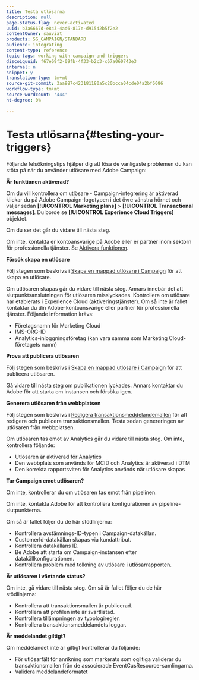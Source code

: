 ```yaml
---
title: Testa utlösarna
description: null
page-status-flag: never-activated
uuid: b3a6667d-e843-4ad6-817e-d91542b5f2e2
contentOwner: sauviat
products: SG_CAMPAIGN/STANDARD
audience: integrating
content-type: reference
topic-tags: working-with-campaign-and-triggers
discoiquuid: f67e69f2-09fb-4f33-b2c3-c67a060743e3
internal: n
snippet: y
translation-type: tm+mt
source-git-commit: 3aa987c423181180a5c20bcca04cde04a2bf6086
workflow-type: tm+mt
source-wordcount: '444'
ht-degree: 0%

---
```



# Testa utlösarna{#testing-your-triggers}

Följande felsökningstips hjälper dig att lösa de vanligaste problemen du kan stöta på när du använder utlösare med Adobe Campaign:

**Är funktionen aktiverad?**

Om du vill kontrollera om utlösare - Campaign-integrering är aktiverad klickar du på Adobe Campaign-logotypen i det övre vänstra hörnet och väljer sedan **[!UICONTROL Marketing plans]** > **[!UICONTROL Transactional messages]**. Du borde se **[!UICONTROL Experience Cloud Triggers]** objektet.

Om du ser det går du vidare till nästa steg.

Om inte, kontakta er kontoansvarige på Adobe eller er partner inom sektorn för professionella tjänster. Se [Aktivera funktionen](../../integrating/using/configuring-triggers-in-experience-cloud.md#activating-the-functionality).

**Försök skapa en utlösare**

Följ stegen som beskrivs i [Skapa en mappad utlösare i Campaign](../../integrating/using/using-triggers-in-campaign.md#creating-a-mapped-trigger-in-campaign) för att skapa en utlösare.

Om utlösaren skapas går du vidare till nästa steg. Annars innebär det att slutpunktsanslutningen för utlösaren misslyckades. Kontrollera om utlösare har etablerats i Experience Cloud (aktiveringstjänster). Om så inte är fallet kontaktar du din Adobe-kontoansvarige eller partner för professionella tjänster. Följande information krävs:

* Företagsnamn för Marketing Cloud
* IMS-ORG-ID
* Analytics-inloggningsföretag (kan vara samma som Marketing Cloud-företagets namn)

**Prova att publicera utlösaren**

Följ stegen som beskrivs i [Skapa en mappad utlösare i Campaign](../../integrating/using/using-triggers-in-campaign.md#creating-a-mapped-trigger-in-campaign) för att publicera utlösaren.

Gå vidare till nästa steg om publikationen lyckades. Annars kontaktar du Adobe för att starta om instansen och försöka igen.

**Generera utlösaren från webbplatsen**

Följ stegen som beskrivs i [Redigera transaktionsmeddelandemallen](../../integrating/using/using-triggers-in-campaign.md#editing-the-transactional-message-template) för att redigera och publicera transaktionsmallen. Testa sedan genereringen av utlösaren från webbplatsen.

Om utlösaren tas emot av Analytics går du vidare till nästa steg. Om inte, kontrollera följande:

* Utlösaren är aktiverad för Analytics
* Den webbplats som används för MCID och Analytics är aktiverad i DTM
* Den korrekta rapportsviten för Analytics används när utlösare skapas

**Tar Campaign emot utlösaren?**

Om inte, kontrollerar du om utlösaren tas emot från pipelinen.

Om inte, kontakta Adobe för att kontrollera konfigurationen av pipeline-slutpunkterna.

Om så är fallet följer du de här stödlinjerna:

* Kontrollera avstämnings-ID-typen i Campaign-datakällan.
* CustomerId-datakällan skapas via kundattribut.
* Kontrollera datakällans ID.
* Be Adobe att starta om Campaign-instansen efter datakällkonfigurationen.
* Kontrollera problem med tolkning av utlösare i utlösarrapporten.

**Är utlösaren i väntande status?**

Om inte, gå vidare till nästa steg. Om så är fallet följer du de här stödlinjerna:

* Kontrollera att transaktionsmallen är publicerad.
* Kontrollera att profilen inte är svartlistad.
* Kontrollera tillämpningen av typologiregler.
* Kontrollera transaktionsmeddelandets loggar.

**Är meddelandet giltigt?**

Om meddelandet inte är giltigt kontrollerar du följande:

* För utlösarfält för anrikning som markerats som ogiltiga validerar du transaktionsmallen från de associerade EventCusResource-samlingarna.
* Validera meddelandeformatet

